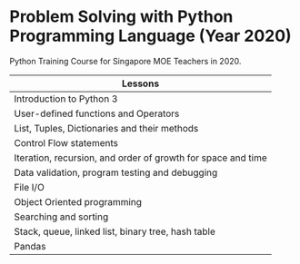 # Problem Solving with Python Programming Language (Year 2020)



Python Training Course for Singapore MOE Teachers in 2020.



| Lessons                                                      |
| ------------------------------------------------------------ |
| Introduction to Python 3                                     |
| User-defined  functions and Operators                        |
| List, Tuples,  Dictionaries and their methods                |
| Control Flow  statements                                     |
| Iteration,  recursion, and order of growth for space and time |
| Data  validation, program testing and debugging              |
| File I/O                                                     |
| Object  Oriented programming                                 |
| Searching and  sorting                                       |
| Stack, queue,  linked list, binary tree, hash table          |
| Pandas                                                       |

